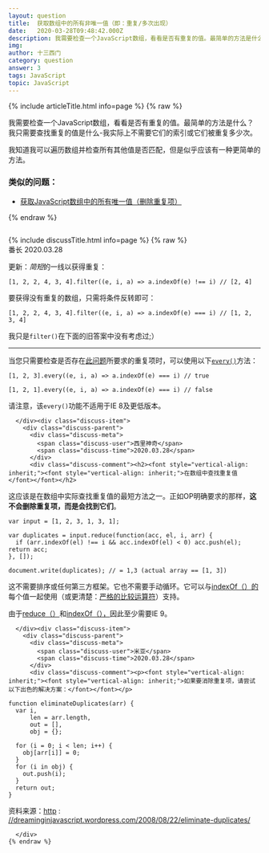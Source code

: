 ```yaml
---
layout: question
title:  获取数组中的所有非唯一值（即：重复/多次出现）
date:   2020-03-28T09:48:42.000Z
description: 我需要检查一个JavaScript数组，看看是否有重复的值。最简单的方法是什么？我只需要查找重复的值是什么-我实际上不需要它们的索引或它们被重复多少次。...
img: 
author: 十三西门
category: question
answer: 3
tags: JavaScript
topic: JavaScript
---
```

<div class="article-root">
  <div class="article">
    {% include articleTitle.html info=page %}
    {% raw %}
    <div class="article-content"><p><font style="vertical-align: inherit;"><font style="vertical-align: inherit;">我需要检查一个JavaScript数组，看看是否有重复的值。</font><font style="vertical-align: inherit;">最简单的方法是什么？</font><font style="vertical-align: inherit;">我只需要查找重复的值是什么-我实际上不需要它们的索引或它们被重复多少次。</font></font></p>

<p><font style="vertical-align: inherit;"><font style="vertical-align: inherit;">我知道我可以遍历数组并检查所有其他值是否匹配，但是似乎应该有一种更简单的方法。</font></font></p>

<h3><font style="vertical-align: inherit;"><font style="vertical-align: inherit;">类似的问题：</font></font></h3>

<ul>
<li><a href="https://stackoverflow.com/questions/1960473"><font style="vertical-align: inherit;"><font style="vertical-align: inherit;">获取JavaScript数组中的所有唯一值（删除重复项）</font></font></a></li>
</ul></div>
    {% endraw %}
  </div>
  <p style="height: 0;width:0;overflow: hidden;"> 第3825篇《获取数组中的所有非唯一值（即：重复/多次出现）》来自Winter(https://github.com/aiyld/aiyld.github.io)的站点</p>
  <div class="discuss-wrapper">
    {% include discussTitle.html info=page %}
    {% raw %}
    <div class="discuss-item">
        <div class="discuss-parent">
          <div class="discuss-meta">
            <span class="discuss-user">番长</span>
            <span class="discuss-time">2020.03.28</span>
          </div>
          <div class="discuss-comment"><p><font style="vertical-align: inherit;"><font style="vertical-align: inherit;">更新：</font></font><em><font style="vertical-align: inherit;"><font style="vertical-align: inherit;">简短</font></font></em><font style="vertical-align: inherit;"><font style="vertical-align: inherit;">的一线以获得重复：</font></font></p>

<pre class="lang-js prettyprint-override"><code>[1, 2, 2, 4, 3, 4].filter((e, i, a) =&gt; a.indexOf(e) !== i) // [2, 4]
</code></pre>

<p><font style="vertical-align: inherit;"><font style="vertical-align: inherit;">要获得没有重复的数组，只需将条件反转即可： </font></font></p>

<pre class="lang-js prettyprint-override"><code>[1, 2, 2, 4, 3, 4].filter((e, i, a) =&gt; a.indexOf(e) === i) // [1, 2, 3, 4]
</code></pre>

<p><font style="vertical-align: inherit;"><font style="vertical-align: inherit;">我只是</font></font><code>filter()</code><font style="vertical-align: inherit;"><font style="vertical-align: inherit;">在下面的旧答案中</font><font style="vertical-align: inherit;">没有考虑过</font><font style="vertical-align: inherit;">;）</font></font></p>

<hr>

<p><font style="vertical-align: inherit;"><font style="vertical-align: inherit;">当您只需要检查是否存在</font></font><a href="https://stackoverflow.com/questions/7376598/"><font style="vertical-align: inherit;"><font style="vertical-align: inherit;">此问题</font></font></a><font style="vertical-align: inherit;"><font style="vertical-align: inherit;">所要求的重复项时，</font><font style="vertical-align: inherit;">可以使用以下</font></font><code><a href="https://developer.mozilla.org/en/docs/Web/JavaScript/Reference/Global_Objects/Array/every" rel="noreferrer">every()</a></code><font style="vertical-align: inherit;"><font style="vertical-align: inherit;">方法：</font></font></p>

<pre><code>[1, 2, 3].every((e, i, a) =&gt; a.indexOf(e) === i) // true<font></font>
<font></font>
[1, 2, 1].every((e, i, a) =&gt; a.indexOf(e) === i) // false<font></font>
</code></pre>

<p><font style="vertical-align: inherit;"><font style="vertical-align: inherit;">请注意，该</font></font><code>every()</code><font style="vertical-align: inherit;"><font style="vertical-align: inherit;">功能不适用于IE 8及更低版本。</font></font></p></div>
        </div>
        
      </div><div class="discuss-item">
        <div class="discuss-parent">
          <div class="discuss-meta">
            <span class="discuss-user">西里神奇</span>
            <span class="discuss-time">2020.03.28</span>
          </div>
          <div class="discuss-comment"><h2><font style="vertical-align: inherit;"><font style="vertical-align: inherit;">在数组中查找重复值</font></font></h2>

<p><font style="vertical-align: inherit;"><font style="vertical-align: inherit;">这应该是在数组中实际查找重复值的最短方法之一。</font><font style="vertical-align: inherit;">正如OP明确要求的那样，</font></font><strong><font style="vertical-align: inherit;"><font style="vertical-align: inherit;">这不会删除重复项，而是会找到它们</font></font></strong><font style="vertical-align: inherit;"><font style="vertical-align: inherit;">。</font></font></p>

<p></p><div class="snippet" data-lang="js" data-hide="false" data-console="false" data-babel="false">
<div class="snippet-code">
<pre class="snippet-code-js lang-js prettyprint-override"><code>var input = [1, 2, 3, 1, 3, 1];<font></font>
<font></font>
var duplicates = input.reduce(function(acc, el, i, arr) {<font></font>
  if (arr.indexOf(el) !== i &amp;&amp; acc.indexOf(el) &lt; 0) acc.push(el); return acc;<font></font>
}, []);<font></font>
<font></font>
document.write(duplicates); // = 1,3 (actual array == [1, 3])</code></pre>
</div>
</div>
<p></p>

<p><font style="vertical-align: inherit;"><font style="vertical-align: inherit;">这不需要排序或任何第三方框架。</font><font style="vertical-align: inherit;">它也不需要手动循环。</font><font style="vertical-align: inherit;">它可以与</font></font><a href="https://developer.mozilla.org/en/docs/Web/JavaScript/Reference/Global_Objects/Array/indexOf" rel="noreferrer"><font style="vertical-align: inherit;"><font style="vertical-align: inherit;">indexOf（）的</font></font></a><font style="vertical-align: inherit;"><font style="vertical-align: inherit;">每个值一起使用</font><font style="vertical-align: inherit;">（或更清楚：</font></font><a href="https://developer.mozilla.org/en-US/docs/Web/JavaScript/Reference/Operators/Comparison_Operators#Using_the_Equality_Operators" rel="noreferrer"><font style="vertical-align: inherit;"><font style="vertical-align: inherit;">严格的比较运算符</font></font></a><font style="vertical-align: inherit;"><font style="vertical-align: inherit;">）支持。</font></font></p>

<p><font style="vertical-align: inherit;"><font style="vertical-align: inherit;">由于</font></font><a href="https://developer.mozilla.org/en-US/docs/Web/JavaScript/Reference/Global_Objects/Array/Reduce" rel="noreferrer"><font style="vertical-align: inherit;"><font style="vertical-align: inherit;">reduce（）</font></font></a><font style="vertical-align: inherit;"><font style="vertical-align: inherit;">和</font></font><a href="https://developer.mozilla.org/en/docs/Web/JavaScript/Reference/Global_Objects/Array/indexOf" rel="noreferrer"><font style="vertical-align: inherit;"><font style="vertical-align: inherit;">indexOf（），</font></font></a><font style="vertical-align: inherit;"><font style="vertical-align: inherit;">因此至少需要IE 9。</font></font></p></div>
        </div>
        
      </div><div class="discuss-item">
        <div class="discuss-parent">
          <div class="discuss-meta">
            <span class="discuss-user">米亚</span>
            <span class="discuss-time">2020.03.28</span>
          </div>
          <div class="discuss-comment"><p><font style="vertical-align: inherit;"><font style="vertical-align: inherit;">如果要消除重复项，请尝试以下出色的解决方案：</font></font></p>

<pre><code>function eliminateDuplicates(arr) {<font></font>
  var i,<font></font>
      len = arr.length,<font></font>
      out = [],<font></font>
      obj = {};<font></font>
<font></font>
  for (i = 0; i &lt; len; i++) {<font></font>
    obj[arr[i]] = 0;<font></font>
  }<font></font>
  for (i in obj) {<font></font>
    out.push(i);<font></font>
  }<font></font>
  return out;<font></font>
}<font></font>
</code></pre>

<p><font style="vertical-align: inherit;"><font style="vertical-align: inherit;">资料来源：</font><a href="http://dreaminginjavascript.wordpress.com/2008/08/22/eliminating-duplicates/" rel="noreferrer"><font style="vertical-align: inherit;">http</font></a><font style="vertical-align: inherit;"> :
 </font></font><a href="http://dreaminginjavascript.wordpress.com/2008/08/22/eliminating-duplicates/" rel="noreferrer"><font style="vertical-align: inherit;"><font style="vertical-align: inherit;">//dreaminginjavascript.wordpress.com/2008/08/22/eliminate-duplicates/</font></font></a></p></div>
        </div>
        
      </div>
    {% endraw %}
  </div>
<div>
